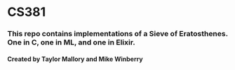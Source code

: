 # CS381
### This repo contains implementations of a Sieve of Eratosthenes. One in C, one in ML, and one in Elixir.

#### Created by Taylor Mallory and Mike Winberry
